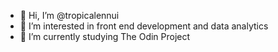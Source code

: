 - 👋 Hi, I’m @tropicalennui
- 👀 I’m interested in front end development and data analytics
- 🌱 I’m currently studying The Odin Project

<!---
tropicalennui/tropicalennui is a ✨ special ✨ repository because its `README.md` (this file) appears on your GitHub profile.
You can click the Preview link to take a look at your changes.
--->
